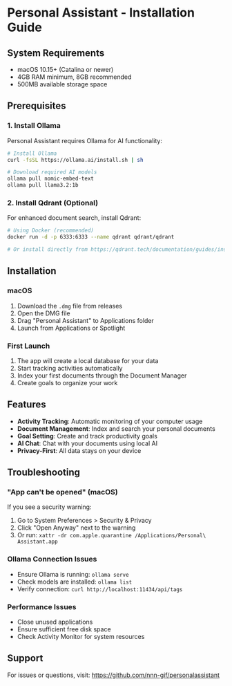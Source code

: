 # Personal Assistant - Installation Guide

## System Requirements
- macOS 10.15+ (Catalina or newer)
- 4GB RAM minimum, 8GB recommended
- 500MB available storage space

## Prerequisites

### 1. Install Ollama
Personal Assistant requires Ollama for AI functionality:

```bash
# Install Ollama
curl -fsSL https://ollama.ai/install.sh | sh

# Download required AI models
ollama pull nomic-embed-text
ollama pull llama3.2:1b
```

### 2. Install Qdrant (Optional)
For enhanced document search, install Qdrant:

```bash
# Using Docker (recommended)
docker run -d -p 6333:6333 --name qdrant qdrant/qdrant

# Or install directly from https://qdrant.tech/documentation/guides/installation/
```

## Installation

### macOS
1. Download the `.dmg` file from releases
2. Open the DMG file
3. Drag "Personal Assistant" to Applications folder
4. Launch from Applications or Spotlight

### First Launch
1. The app will create a local database for your data
2. Start tracking activities automatically
3. Index your first documents through the Document Manager
4. Create goals to organize your work

## Features
- **Activity Tracking**: Automatic monitoring of your computer usage
- **Document Management**: Index and search your personal documents
- **Goal Setting**: Create and track productivity goals
- **AI Chat**: Chat with your documents using local AI
- **Privacy-First**: All data stays on your device

## Troubleshooting

### "App can't be opened" (macOS)
If you see a security warning:
1. Go to System Preferences > Security & Privacy
2. Click "Open Anyway" next to the warning
3. Or run: `xattr -dr com.apple.quarantine /Applications/Personal\ Assistant.app`

### Ollama Connection Issues
- Ensure Ollama is running: `ollama serve`
- Check models are installed: `ollama list`
- Verify connection: `curl http://localhost:11434/api/tags`

### Performance Issues
- Close unused applications
- Ensure sufficient free disk space
- Check Activity Monitor for system resources

## Support
For issues or questions, visit: https://github.com/nnn-gif/personalassistant